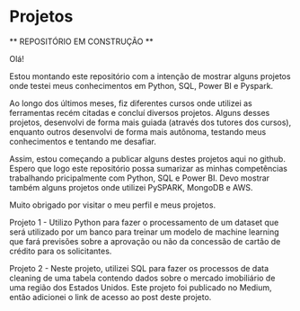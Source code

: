 # Projetos
** REPOSITÓRIO EM CONSTRUÇÃO **

Olá!

Estou montando este repositório com a intenção de mostrar alguns projetos onde testei meus conhecimentos em Python, SQL, Power BI e Pyspark.

Ao longo dos últimos meses, fiz diferentes cursos onde utilizei as ferramentas recém citadas e concluí diversos projetos. Alguns desses projetos, desenvolvi de forma mais guiada (através dos tutores dos cursos), enquanto outros desenvolvi de forma mais autônoma, testando meus conhecimentos e tentando me desafiar.

Assim, estou começando a publicar alguns destes projetos aqui no github. Espero que logo este repositório possa sumarizar as minhas competências trabalhando pricipalmente com Python, SQL e Power BI. Devo mostrar também alguns projetos onde utilizei PySPARK, MongoDB e AWS.

Muito obrigado por visitar o meu perfil e meus projetos.

Projeto 1 - Utilizo Python para fazer o processamento de um dataset que será utilizado por um banco para treinar um modelo de machine learning que fará previsões sobre a aprovação ou não da concessão de cartão de crédito para os solicitantes. 

Projeto 2 - Neste projeto, utilizei SQL para fazer os processos de data cleaning de uma tabela contendo dados sobre o mercado imobiliário de uma região dos Estados Unidos. Este projeto foi publicado no Medium, então adicionei o link de acesso ao post deste projeto.
